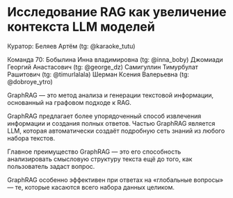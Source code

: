 # Исследование RAG как увеличение контекста LLM моделей


Куратор: Беляев Артём (tg: @karaoke_tutu)

Команда 70:
Бобылина Инна владимировна (tg: @inna_boby)
Джомиади Георгий Анастасович (tg: @george_dz)
Самигуллин Тимурбулат Рашитович (tg: @timurlalala)
Шерман Ксения Валерьевна (tg: @dobroye_ytro)

GraphRAG — это метод анализа и генерации текстовой информации, основанный на графовом подходе к RAG.

GraphRAG предлагает более упорядоченный способ извлечения информации и создания полных ответов. Частью GraphRAG является LLM, которая автоматически создаёт подробную сеть знаний из любого набора текстов.

Главное преимущество GraphRAG — это его способность анализировать смысловую структуру текста ещё до того, как пользователь задаст вопрос.

GraphRAG особенно эффективен при ответах на «глобальные вопросы» — те, которые касаются всего набора данных целиком.




